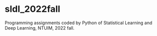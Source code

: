 # sldl_2022fall
Programming assignments coded by Python of Statistical Learning and Deep Learning, NTUIM, 2022 fall.

